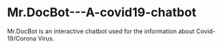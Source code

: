 # Mr.DocBot---A-covid19-chatbot
Mr.DocBot is an interactive chatbot used for the information about Covid-19/Corona Virus.  
